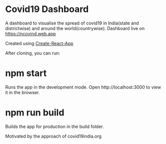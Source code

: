 # Covid19 Dashboard
A dashboard to visualise the spread of covid19 in India(state and districtwise) and around the world(countrywise).
Dashboard live on https://ncovind.web.app

Created using <a href="https://reactjs.org/" >Create-React-App</a>

After cloning, you can run:
# <span class="text-gray-dark on .bg-gray">npm start</span>



Runs the app in the development mode.
Open http://localhost:3000 to view it in the browser.

# npm run build
Builds the app for production in the build folder.


Motivated by the approach of covid19india.org
